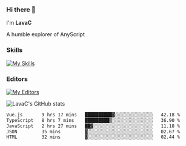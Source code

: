 ### Hi there 👋
I'm **LavaC**

A humble explorer of AnyScript

### Skills
[![My Skills](https://skillicons.dev/icons?i=js,ts,vue,nodejs,nuxtjs,astro,solidjs,tailwind)](https://skillicons.dev)

### Editors
[![My Editors](https://skillicons.dev/icons?i=neovim,vscode)](https://skillicons.dev)

![LavaC's GitHub stats](https://github-readme-stats.vercel.app/api?username=LavaCxx&show_icons=true&theme=synthwave)

<!--START_SECTION:waka-->

```txt
Vue.js       9 hrs 17 mins   ██████████▓░░░░░░░░░░░░░░   42.18 %
TypeScript   8 hrs 7 mins    █████████▒░░░░░░░░░░░░░░░   36.90 %
JavaScript   2 hrs 27 mins   ██▓░░░░░░░░░░░░░░░░░░░░░░   11.18 %
JSON         35 mins         ▓░░░░░░░░░░░░░░░░░░░░░░░░   02.67 %
HTML         32 mins         ▓░░░░░░░░░░░░░░░░░░░░░░░░   02.44 %
```

<!--END_SECTION:waka-->
